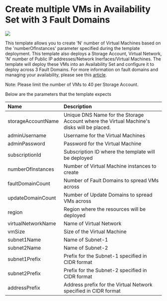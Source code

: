 # Create multiple VMs in Availability Set with 3 Fault Domains 

<a href="https://azuredeploy.net/" target="_blank">
    <img src="http://azuredeploy.net/deploybutton.png"/>
</a>

This template allows you to create 'N' number of Virtual Machines based on the 'numberOfInstances' parameter specified during the template deployment. This template also deploys a Storage Account, Virtual Network, 'N' number of Public IP addresses/Network Inerfaces/Virtual Machines. The template will deploy these VMs into an Availability Set and configure it to deploy across 3 Fault Domains. For more information on fault domains and managing your availability, please see this <a href="http://azure.microsoft.com/en-us/documentation/articles/virtual-machines-manage-availability/">article</a>. 

Note: Please limit the number of VMs to 40 per Storage Account.

Below are the parameters that the template expects

| Name   | Description    |
|:--- |:---|
| storageAccountName  | Unique DNS Name for the Storage Account where the Virtual Machine's disks will be placed. |
| adminUsername  | Username for the Virtual Machines  |
| adminPassword  | Password for the Virtual Machine  |
| subscriptionId  | Subscription ID where the template will be deployed |
| numberOfInstances  | Number of Virtual Machine instances to create  |
| faultDomainCount | Number of Fault Domains to spread VMs across | 
| updateDomainCount | Number of Update Domains to spread VMs across |
| region | Region where the resources will be deployed |
| virtualNetworkName | Name of Virtual Network |
| vmSize | Size of the Virtual Machine |
| subnet1Name | Name of Subnet-1 |
| subnet2Name | Name of Subnet-2 |
| subnet1Prefix | Prefix for the Subnet-1 specified in CIDR format |
| subnet2Prefix | Prefix for the Subnet-2 specified in CIDR format |
| addressPrefix | Address prefix for the Virtual Network specified in CIDR format |
